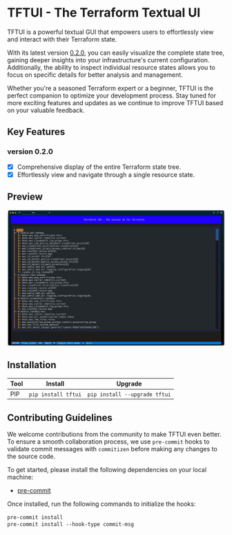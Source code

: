 # TFTUI - The Terraform Textual UI

TFTUI is a powerful textual GUI that empowers users to effortlessly view and interact with their Terraform state.

With its latest version [0.2.0](https://github.com/idoavrah/terraform-tui/releases/tag/v0.2.0), you can easily visualize the complete state tree, gaining deeper insights into your infrastructure's current configuration. Additionally, the ability to inspect individual resource states allows you to focus on specific details for better analysis and management.

Whether you're a seasoned Terraform expert or a beginner, TFTUI is the perfect companion to optimize your development process. Stay tuned for more exciting features and updates as we continue to improve TFTUI based on your valuable feedback.

## Key Features

### version 0.2.0

- [x] Comprehensive display of the entire Terraform state tree.
- [x] Effortlessly view and navigate through a single resource state.

## Preview

![](preview/preview.gif "preview")

## Installation

| Tool | Install             | Upgrade                       |
| ---- | ------------------- | ----------------------------- |
| PIP  | `pip install tftui` | `pip install --upgrade tftui` |

## Contributing Guidelines

We welcome contributions from the community to make TFTUI even better. To ensure a smooth collaboration process, we use `pre-commit` hooks to validate commit messages with `commitizen` before making any changes to the source code.

To get started, please install the following dependencies on your local machine:

- [pre-commit](https://pre-commit.com/#install)

Once installed, run the following commands to initialize the hooks:

```
pre-commit install
pre-commit install --hook-type commit-msg
```
